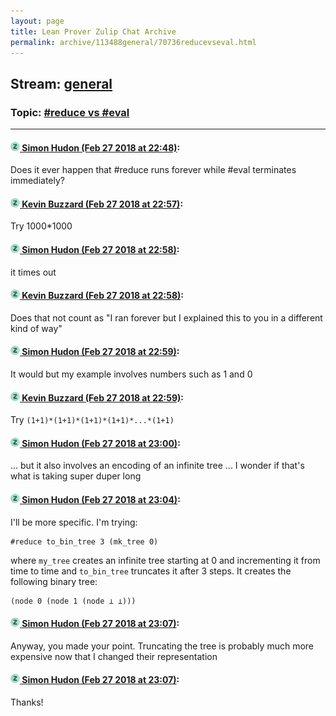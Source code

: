 ```yaml
---
layout: page
title: Lean Prover Zulip Chat Archive 
permalink: archive/113488general/70736reducevseval.html
---
```


## Stream: [general](index.html)
### Topic: [#reduce vs #eval](70736reducevseval.html)

---

#### [![Click to go to Zulip](../../assets/img/zulip2.png) Simon Hudon (Feb 27 2018 at 22:48)](https://leanprover.zulipchat.com/#narrow/stream/113488-general/topic/%23reduce%20vs%20%23eval/near/123060876):
Does it ever happen that #reduce runs forever while #eval terminates immediately?

#### [![Click to go to Zulip](../../assets/img/zulip2.png) Kevin Buzzard (Feb 27 2018 at 22:57)](https://leanprover.zulipchat.com/#narrow/stream/113488-general/topic/%23reduce%20vs%20%23eval/near/123061271):
Try 1000*1000

#### [![Click to go to Zulip](../../assets/img/zulip2.png) Simon Hudon (Feb 27 2018 at 22:58)](https://leanprover.zulipchat.com/#narrow/stream/113488-general/topic/%23reduce%20vs%20%23eval/near/123061346):
it times out

#### [![Click to go to Zulip](../../assets/img/zulip2.png) Kevin Buzzard (Feb 27 2018 at 22:58)](https://leanprover.zulipchat.com/#narrow/stream/113488-general/topic/%23reduce%20vs%20%23eval/near/123061357):
Does that not count as "I ran forever but I explained this to you in a different kind of way"

#### [![Click to go to Zulip](../../assets/img/zulip2.png) Simon Hudon (Feb 27 2018 at 22:59)](https://leanprover.zulipchat.com/#narrow/stream/113488-general/topic/%23reduce%20vs%20%23eval/near/123061395):
It would but my example involves numbers such as 1 and 0

#### [![Click to go to Zulip](../../assets/img/zulip2.png) Kevin Buzzard (Feb 27 2018 at 22:59)](https://leanprover.zulipchat.com/#narrow/stream/113488-general/topic/%23reduce%20vs%20%23eval/near/123061409):
Try `(1+1)*(1+1)*(1+1)*(1+1)*...*(1+1)`

#### [![Click to go to Zulip](../../assets/img/zulip2.png) Simon Hudon (Feb 27 2018 at 23:00)](https://leanprover.zulipchat.com/#narrow/stream/113488-general/topic/%23reduce%20vs%20%23eval/near/123061467):
... but it also involves an encoding of an infinite tree ... I wonder if that's what is taking super duper long

#### [![Click to go to Zulip](../../assets/img/zulip2.png) Simon Hudon (Feb 27 2018 at 23:04)](https://leanprover.zulipchat.com/#narrow/stream/113488-general/topic/%23reduce%20vs%20%23eval/near/123061650):
I'll be more specific. I'm trying:

```lean
#reduce to_bin_tree 3 (mk_tree 0)
```

where `my_tree` creates an infinite tree starting at 0 and incrementing it from time to time and `to_bin_tree` truncates it after 3 steps. It creates the following binary tree:

```
(node 0 (node 1 (node ⊥ ⊥)))
```

#### [![Click to go to Zulip](../../assets/img/zulip2.png) Simon Hudon (Feb 27 2018 at 23:07)](https://leanprover.zulipchat.com/#narrow/stream/113488-general/topic/%23reduce%20vs%20%23eval/near/123061734):
Anyway, you made your point. Truncating the tree is probably much more expensive now that I changed their representation

#### [![Click to go to Zulip](../../assets/img/zulip2.png) Simon Hudon (Feb 27 2018 at 23:07)](https://leanprover.zulipchat.com/#narrow/stream/113488-general/topic/%23reduce%20vs%20%23eval/near/123061736):
Thanks!

